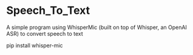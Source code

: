 # Speech_To_Text
A simple program using WhisperMic (built on top of Whisper, an OpenAI ASR) to convert speech to text

pip install whisper-mic
